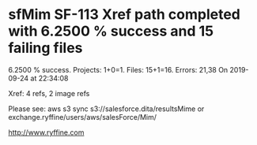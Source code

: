 # sfMim SF-113 Xref path completed with 6.2500 % success and 15 failing files

6.2500 % success. Projects: 1+0=1.  Files: 15+1=16. Errors: 21,38  On 2019-09-24 at 22:34:08

Xref: 4 refs, 2 image refs

Please see: aws s3 sync s3://salesforce.dita/resultsMime or exchange.ryffine/users/aws/salesForce/Mim/

http://www.ryffine.com
